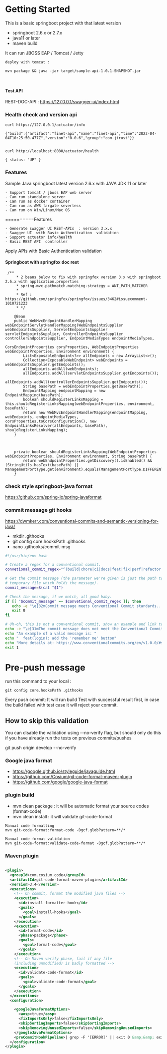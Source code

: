 # Getting Started

This is a basic springboot project with that latest version

- springboot 2.6.x or 2.7.x
- java11 or later
- maven build

It can run JBOSS EAP / Tomcat / Jetty

```
deploy with tomcat :

mvn package && java -jar target/sample-api-1.0.1-SNAPSHOT.jar



```

#### Test API

REST-DOC-API :
https://127.0.0.1/swagger-ui/index.html

### Health check and version api

```
curl https://127.0.0.1/actuator/info

{"build":{"artifact":"finet-api","name":"finet-api","time":"2022-04-04T10:25:50.477Z","version":"0.0.6","group":"com.jtrust"}}


curl http://localhost:8080/actuator/health

{ status: "UP" }

```

### Features

Sample Java springboot latest version 2.6.x with JAVA JDK 11 or later

	- Support tomcat / jboss EAP web server
	- Can run standalone server
	- Can run as docker container
	- Can run as AWS fargate severless 
	- Can run on Win/Linux/Mac OS

==========Features

	- Generate swagger UI REST-APIs  : version 3.x.x
	- Swagger UI  with Basic Authentication  validation
	- Support actuator info/health
	- Basic REST API  controller

Apply APIs with Basic Authentication validation

#### Springboot with springfox doc rest

```
 /**
     * 2 beans below to fix with springfox version 3.x with springboot 2.6.x with application.properties
     * spring.mvc.pathmatch.matching-strategy = ANT_PATH_MATCHER
     *
     * Ref : https://github.com/springfox/springfox/issues/3462#issuecomment-1010721223
     * */

    @Bean
    public WebMvcEndpointHandlerMapping webEndpointServletHandlerMapping(WebEndpointsSupplier webEndpointsSupplier, ServletEndpointsSupplier servletEndpointsSupplier, ControllerEndpointsSupplier controllerEndpointsSupplier, EndpointMediaTypes endpointMediaTypes,
                                                                         CorsEndpointProperties corsProperties, WebEndpointProperties webEndpointProperties, Environment environment) {
        List<ExposableEndpoint<?>> allEndpoints = new ArrayList<>();
        Collection<ExposableWebEndpoint> webEndpoints = webEndpointsSupplier.getEndpoints();
        allEndpoints.addAll(webEndpoints);
        allEndpoints.addAll(servletEndpointsSupplier.getEndpoints());
        allEndpoints.addAll(controllerEndpointsSupplier.getEndpoints());
        String basePath = webEndpointProperties.getBasePath();
        EndpointMapping endpointMapping = new EndpointMapping(basePath);
        boolean shouldRegisterLinksMapping = this.shouldRegisterLinksMapping(webEndpointProperties, environment, basePath);
        return new WebMvcEndpointHandlerMapping(endpointMapping, webEndpoints, endpointMediaTypes, corsProperties.toCorsConfiguration(), new EndpointLinksResolver(allEndpoints, basePath), shouldRegisterLinksMapping);
    }



    private boolean shouldRegisterLinksMapping(WebEndpointProperties webEndpointProperties, Environment environment, String basePath) {
        return webEndpointProperties.getDiscovery().isEnabled() && (StringUtils.hasText(basePath) || ManagementPortType.get(environment).equals(ManagementPortType.DIFFERENT));
    }

```

### check style springboot-java format

https://github.com/spring-io/spring-javaformat

### commit message git hooks

https://dwmkerr.com/conventional-commits-and-semantic-versioning-for-java/

- mkdir .githooks
- git config core.hooksPath .githooks
- nano .githooks/commit-msg

````bash
#!/usr/bin/env bash

# Create a regex for a conventional commit.
convetional_commit_regex="^(build|chore|ci|docs|feat|fix|perf|refactor|revert|style|test)(\([a-z \-]+\))?!?: .+$"

# Get the commit message (the parameter we're given is just the path to the
# temporary file which holds the message).
commit_message=$(cat "$1")

# Check the message, if we match, all good baby.
if [[ "$commit_message" =~ $convetional_commit_regex ]]; then
   echo -e "\e[32mCommit message meets Conventional Commit standards...\e[0m"
   exit 0
fi

# Uh-oh, this is not a conventional commit, show an example and link to the spec.
echo -e "\e[31mThe commit message does not meet the Conventional Commit standard\e[0m"
echo "An example of a valid message is: "
echo "  feat(login): add the 'remember me' button"
echo "More details at: https://www.conventionalcommits.org/en/v1.0.0/#summary"
exit 1
````

# Pre-push message

run this command to your local :

````
git config core.hooksPath .githooks
````

Every push commit: It will run build Test with successful result first, in case the build failed with test case it will
reject your commit.

## How to skip this validation

You can disable the validation using --no-verify flag, but should only do this if you have already run the tests on
previous commits/pushes

git push origin develop --no-verify

### Google java format

- https://google.github.io/styleguide/javaguide.html
- https://github.com/Cosium/git-code-format-maven-plugin
- https://github.com/google/google-java-format

### plugin build

- mvn clean package  : it will be automatic format your source codes (format-code)
- mvn clean install : it will validate git-code-format

```
Manual code formatting
mvn git-code-format:format-code -Dgcf.globPattern=**/*

Manual code format validation
mvn git-code-format:validate-code-format -Dgcf.globPattern=**/*

```

### Maven plugin

````xml

<plugin>
  <groupId>com.cosium.code</groupId>
  <artifactId>git-code-format-maven-plugin</artifactId>
  <version>3.4</version>
  <executions>
    <!-- On commit, format the modified java files -->
    <execution>
      <id>install-formatter-hook</id>
      <goals>
        <goal>install-hooks</goal>
      </goals>
    </execution>
    <execution>
      <id>format-code</id>
      <phase>package</phase>
      <goals>
        <goal>format-code</goal>
      </goals>
    </execution>
    <!-- On Maven verify phase, fail if any file
    (including unmodified) is badly formatted -->
    <execution>
      <id>validate-code-format</id>
      <goals>
        <goal>validate-code-format</goal>
      </goals>
    </execution>
  </executions>
  <configuration>

    <googleJavaFormatOptions>
      <aosp>true</aosp>
      <fixImportsOnly>false</fixImportsOnly>
      <skipSortingImports>false</skipSortingImports>
      <skipRemovingUnusedImports>false</skipRemovingUnusedImports>
    </googleJavaFormatOptions>
    <preCommitHookPipeline>| grep -F '[ERROR]' || exit 0 &amp;&amp; exit 1</preCommitHookPipeline>
  </configuration>
</plugin>
````
